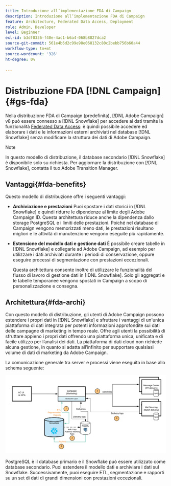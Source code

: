 ```yaml
---
title: Introduzione all’implementazione FDA di Campaign
description: Introduzione all’implementazione FDA di Campaign
feature: Architecture, Federated Data Access, Deployment
role: Admin, Developer
level: Beginner
exl-id: b3df0336-f40e-4ac1-b6a4-068b8827dca2
source-git-commit: 561e4b6d2c99e98e068132c80c2bebb756b60a44
workflow-type: tm+mt
source-wordcount: '326'
ht-degree: 0%

---
```


# Distribuzione FDA [!DNL Campaign]{#gs-fda}

Nella distribuzione FDA di Campaign (predefinita), [!DNL Adobe Campaign] v8 può essere connesso a [!DNL Snowflake] per accedere ai dati tramite la funzionalità [Federated Data Access](../connect/fda.md): è quindi possibile accedere ed elaborare i dati e le informazioni esterni archiviati nel database [!DNL Snowflake] senza modificare la struttura dei dati di Adobe Campaign.

>[!NOTE]
>
>In questo modello di distribuzione, il database secondario [!DNL Snowflake] è disponibile solo su richiesta. Per aggiornare la distribuzione con [!DNL Snowflake], contatta il tuo Adobe Transition Manager.
>

## Vantaggi{#fda-benefits}

Questo modello di distribuzione offre i seguenti vantaggi:

* **Archiviazione e prestazioni**
Puoi spostare i dati storici in [!DNL Snowflake] e quindi ridurre le dipendenze al limite degli Adobe Campaign ID. Questa architettura riduce anche la dipendenza dallo storage PostgreSQL e i limiti delle prestazioni. Poiché nel database di Campaign vengono memorizzati meno dati, le prestazioni risultano migliori e le attività di manutenzione vengono eseguite più rapidamente.

* **Estensione del modello dati e gestione dati**
È possibile creare tabelle in [!DNL Snowflake] e collegarle ad Adobe Campaign, ad esempio per utilizzare i dati archiviati durante i periodi di conservazione, oppure eseguire processi di segmentazione con prestazioni eccezionali.

  Questa architettura consente inoltre di utilizzare le funzionalità del flusso di lavoro di gestione dati in [!DNL Snowflake]. Solo gli aggregati e le tabelle temporanee vengono spostati in Campaign a scopo di personalizzazione e consegna.


## Architettura{#fda-archi}

Con questo modello di distribuzione, gli utenti di Adobe Campaign possono estendere i propri dati in [!DNL Snowflake] e sfruttare i vantaggi di un&#39;unica piattaforma di dati integrata per potenti informazioni approfondite sui dati delle campagne di marketing in tempo reale. Offre agli utenti la possibilità di sfruttare appieno i propri dati offrendo una piattaforma unica, unificata e di facile utilizzo per l’analisi dei dati. La piattaforma di dati cloud non richiede alcuna gestione, in quanto si adatta all’infinito per supportare qualsiasi volume di dati di marketing da Adobe Campaign.

La comunicazione generale tra server e processi viene eseguita in base allo schema seguente:

![](assets/fda-architecture.png)

PostgreSQL è il database primario e il Snowflake può essere utilizzato come database secondario. Puoi estendere il modello dati e archiviare i dati sul Snowflake. Successivamente, puoi eseguire ETL, segmentazione e rapporti su un set di dati di grandi dimensioni con prestazioni eccezionali.
